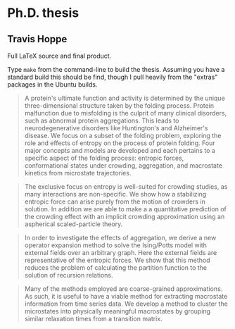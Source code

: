 # Ph.D. thesis 
## Travis Hoppe
Full LaTeX source and final product.

Type `make` from the command-line to build the thesis.
Assuming you have a standard build this should be find, though I pull heavily from the "extras" packages in the Ubuntu builds.

> A protein's ultimate function and activity is determined by the unique three-dimensional structure taken by the folding process. Protein malfunction due to misfolding is the culprit of many clinical disorders, such as abnormal protein aggregations. This leads to neurodegenerative disorders like Huntington's and Alzheimer's disease. We focus on a subset of the folding problem, exploring the role and effects of entropy on the process of protein folding. Four major concepts and models are developed and each pertains to a specific aspect of the folding process: entropic forces, conformational states under crowding, aggregation, and macrostate kinetics from microstate trajectories. 

> The exclusive focus on entropy is well-suited for crowding studies, as many interactions are non-specific. We show how a stabilizing entropic force can arise purely from the motion of crowders in solution. In addition we are able to make a a quantitative prediction of the crowding effect with an implicit crowding approximation using an aspherical scaled-particle theory.

> In order to investigate the effects of aggregation, we derive a new operator expansion method to solve the Ising/Potts model with external fields over an arbitrary graph. Here the external fields are representative of the entropic forces. We show that this method reduces the problem of calculating the partition function to the solution of recursion relations. 

> Many of the methods employed are coarse-grained approximations. As such, it is useful to have a viable method for extracting macrostate information from time series data. We develop a method to cluster the microstates into physically meaningful macrostates by grouping similar relaxation times from a transition matrix.  
